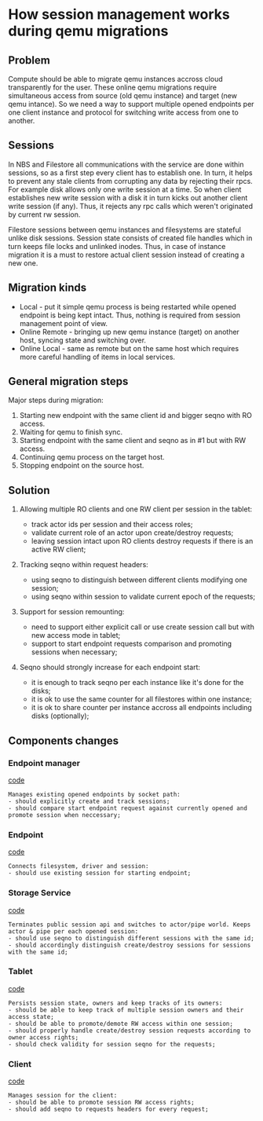 # How session management works during qemu migrations

## Problem

Compute should be able to migrate qemu instances accross cloud transparently for the user. These online qemu migrations require simultaneous access from source (old qemu instance) and target (new qemu intance). So we need a way to support multiple opened endpoints per one client instance and protocol for switching write access from one to another.

## Sessions

In NBS and Filestore all communications with the service are done within sessions, so as a first step every client has to establish one. In turn, it helps to prevent any stale clients from corrupting any data by rejecting their rpcs. For example disk allows only one write session at a time. So when client establishes new write session with a disk it in turn kicks out another client write session (if any). Thus, it rejects any rpc calls which weren't originated by current rw session.

Filestore sessions between qemu instances and filesystems are stateful unlike disk sessions. Session state consists of created file handles which in turn keeps file locks and unlinked inodes. Thus, in case of instance migration it is a must to restore actual client session instead of creating a new one.

## Migration kinds

 - Local - put it simple qemu process is being restarted while opened endpoint is being kept intact. Thus, nothing is required from session management point of view.
 - Online Remote - bringing up new qemu instance (target) on another host, syncing state and switching over.
 - Online Local - same as remote but on the same host which requires more careful handling of items in local services.

## General migration steps

Major steps during migration:
1. Starting new endpoint with the same client id and bigger seqno with RO access.
2. Waiting for qemu to finish sync.
3. Starting endpoint with the same client and seqno as in #1 but with RW access.
4. Continuing qemu process on the target host.
5. Stopping endpoint on the source host.

## Solution

1. Allowing multiple RO clients and one RW client per session in the tablet:
    - track actor ids per session and their access roles;
    - validate current role of an actor upon create/destroy requests;
    - leaving session intact upon RO clients destroy requests if there is an active RW client;

2. Tracking seqno within request headers:
    - using seqno to distinguish between different clients modifying one session;
    - using seqno within session to validate current epoch of the requests;

3. Support for session remounting:
    - need to support either explicit call or use create session call but with new access mode in tablet;
    - support to start endpoint requests comparison and promoting sessions when necessary;

4. Seqno should strongly increase for each endpoint start:
    - it is enough to track seqno per each instance like it's done for the disks;
    - it is ok to use the same counter for all filestores within one instance;
    - it is ok to share counter per instance accross all endpoints including disks (optionally);

## Components changes

### Endpoint manager
[code](https://github.com/ydb-platform/nbs/blob/main/cloud/filestore/libs/endpoint/service.cpp#L101)

    Manages existing opened endpoints by socket path:
    - should explicitly create and track sessions;
    - should compare start endpoint request against currently opened and promote session when neccessary;

### Endpoint
[code](https://github.com/ydb-platform/nbs/blob/main/cloud/filestore/libs/endpoint_vhost/listener.cpp#L87)

    Connects filesystem, driver and session:
    - should use existing session for starting endpoint;

### Storage Service
[code](https://github.com/ydb-platform/nbs/blob/main/cloud/filestore/libs/storage/service/service_actor.h#L32)

    Terminates public session api and switches to actor/pipe world. Keeps actor & pipe per each opened session:
    - should use seqno to distinguish different sessions with the same id;
    - should accordingly distinguish create/destroy sessions for sessions with the same id;

### Tablet
[code](https://github.com/ydb-platform/nbs/blob/main/cloud/filestore/libs/storage/tablet/tablet_actor.h#L46)

    Persists session state, owners and keep tracks of its owners:
    - should be able to keep track of multiple session owners and their access state;
    - should be able to promote/demote RW access within one session;
    - should properly handle create/destroy session requests according to owner access rights;
    - should check validity for session seqno for the requests;

### Client
[code](https://github.com/ydb-platform/nbs/blob/main/cloud/filestore/libs/client/session.h#L61)

    Manages session for the client:
    - should be able to promote session RW access rights;
    - should add seqno to requests headers for every request;
